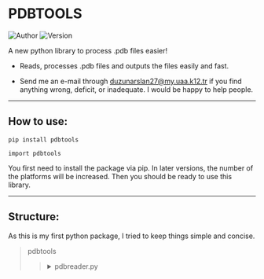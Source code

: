 # PDBTOOLS

![Author](https://img.shields.io/badge/Author-UDoruk3250-brightgreen)
![Version](https://img.shields.io/badge/Version-0.1.3-red)

A new python library to process .pdb files easier!

* Reads, processes .pdb files and outputs the files easily and fast.


* Send me an e-mail through [duzunarslan27@my.uaa.k12.tr](https://mail.google.com/mail/u/0/?ogbl#inbox) if you find anything wrong, deficit, or inadequate. I would be happy to help people. 


***
## How to use:

````
pip install pdbtools
````
```
import pdbtools
```


You first need to install the package via pip. In later
versions, the number of the platforms will be increased.
Then you should be ready to use this library.
***
## Structure:
As this is my first python package, I tried to keep 
things simple and concise.
>pdbtools
> 
> > <details><summary> pdbreader.py </summary> <ul> <li> importMolecule() <li>getIndexAtom() <li>PDB2FASTA()</li> </ul> </details>

